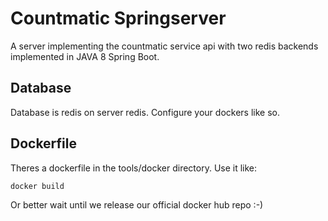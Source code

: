 # Countmatic Springserver
A server implementing the countmatic service api with two redis backends implemented in JAVA 8 Spring Boot.

## Database
Database is redis on server redis. Configure your dockers like so.

## Dockerfile
Theres a dockerfile in the tools/docker directory. Use it like:
``` 
docker build
```
Or better wait until we release our official docker hub repo :-)


